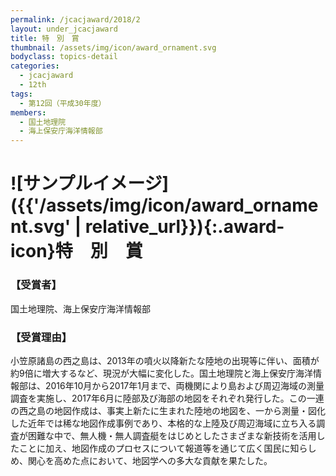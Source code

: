 ```yaml
---
permalink: /jcacjaward/2018/2
layout: under_jcacjaward
title: 特　別　賞
thumbnail: /assets/img/icon/award_ornament.svg
bodyclass: topics-detail
categories:
  - jcacjaward
  - 12th
tags:
  - 第12回（平成30年度）
members:
  - 国土地理院
  - 海上保安庁海洋情報部
---
```


# ![サンプルイメージ]({{'/assets/img/icon/award_ornament.svg' | relative_url}}){:.award-icon}特　別　賞

### 【受賞者】

国土地理院、海上保安庁海洋情報部

### 【受賞理由】

小笠原諸島の西之島は、2013年の噴火以降新たな陸地の出現等に伴い、面積が約9倍に増大するなど、現況が大幅に変化した。国土地理院と海上保安庁海洋情報部は、2016年10月から2017年1月まで、両機関により島および周辺海域の測量調査を実施し、2017年6月に陸部及び海部の地図をそれぞれ発行した。この一連の西之島の地図作成は、事実上新たに生まれた陸地の地図を、一から測量・図化した近年では稀な地図作成事例であり、本格的な上陸及び周辺海域に立ち入る調査が困難な中で、無人機・無人調査艇をはじめとしたさまざまな新技術を活用したことに加え、地図作成のプロセスについて報道等を通じて広く国民に知らしめ、関心を高めた点において、地図学への多大な貢献を果たした。
